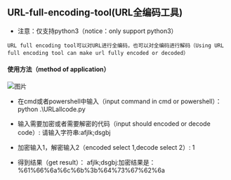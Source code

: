 ##  URL-full-encoding-tool(URL全编码工具)
* 注意：仅支持python3（notice：only support python3）
```
URL full encoding tool可以对URL进行全编码，也可以对全编码进行解码（Using URL full encoding tool can make url fully encoded or decoded）
```
####  使用方法（method of application）
![图片](https://user-images.githubusercontent.com/101165787/157814753-6e263b20-d385-44d7-a6ce-f153e193243f.png)

* 在cmd或者powershell中输入（input command in cmd or powershell）：
python .\URLallcode.py

* 输入需要加密或者需要解密的代码（input should encoded or decode code）:
请输入字符串:afjlk;dsgbj

* 加密输入1，解密输入2（encoded select 1,decode select 2）:
1

* 得到结果（get result）：
afjlk;dsgbj:加密结果是：%61%66%6a%6c%6b%3b%64%73%67%62%6a
